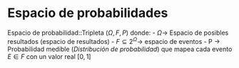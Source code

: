 # Espacio de probabilidades
Espacio de probabilidad::Tripleta $(\Omega,F,P)$ donde:
	- $\Omega \rightarrow$ Espacio de posibles resultados (espacio de resultados)
	- $F \subseteq 2^\Omega \rightarrow$ espacio de eventos
	- P $\rightarrow$ Probabilidad medible (*Distribución de probabilidad*) que mapea cada evento $E \in F$ con un valor real $[0,1]$

